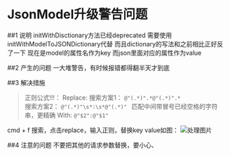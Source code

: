 # JsonModel升级警告问题


##1 说明
initWithDisctionary方法已经deprecated
需要使用initWithModelToJSONDictionary代替
而且dictionary的写法和之前相比正好反了一下
现在是model的属性名作为key 而json里面对应的属性作为value

##2 产生的问题
一大堆警告，有时候报错都得翻半天才到底

##3 解决措施

> 正则公式!!!：
Replace: 
搜索方案1： `@"(.*)".*@"(.*)".*`  
搜索方案2： `@"(.*)"\s*:\s*@"(.*)" ` 匹配中间带冒号已经空格的字符串，更精确
With: `@"$2":@"$1"`

cmd + f 搜索，点击replace，输入正则，替换key value如图：
![处理图片](http://upload-images.jianshu.io/upload_images/1401554-fe7b5a06bd8d68ac.png?imageMogr2/auto-orient/strip%7CimageView2/2/w/1240)

##4 注意的问题
不要把其他的请求参数替换，要小心、